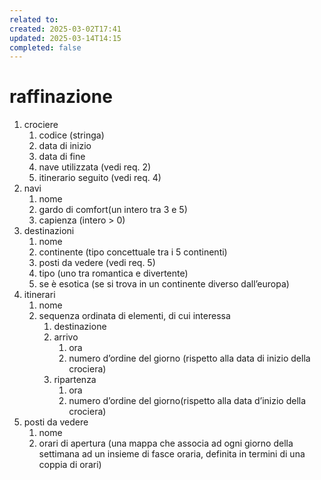 ```yaml
---
related to: 
created: 2025-03-02T17:41
updated: 2025-03-14T14:15
completed: false
---
```

# raffinazione
1. crociere
	1. codice (stringa)
	2. data di inizio
	3. data di fine
	4. nave utilizzata (vedi req. 2)
	5. itinerario seguito (vedi req. 4)
2. navi
	1. nome
	2. gardo di comfort(un intero tra 3 e 5)
	3. capienza (intero > 0)
3. destinazioni
	1. nome
	2. continente (tipo concettuale tra i 5 continenti)
	3. posti da vedere (vedi req. 5)
	4. tipo (uno tra romantica e divertente)
	5. se è esotica (se si trova in un continente diverso dall’europa)
4. itinerari
	1. nome
	2. sequenza ordinata di elementi, di cui interessa 
		1. destinazione
		2. arrivo
			1. ora
			2. numero d’ordine del giorno (rispetto alla data di inizio della crociera)
		3. ripartenza
			1. ora
			2. numero d’ordine del giorno(rispetto alla data d’inizio della crociera)
5. posti da vedere
	1. nome
	2. orari di apertura (una mappa che associa ad ogni giorno della settimana ad un insieme di  fasce oraria, definita in termini di una coppia di orari)